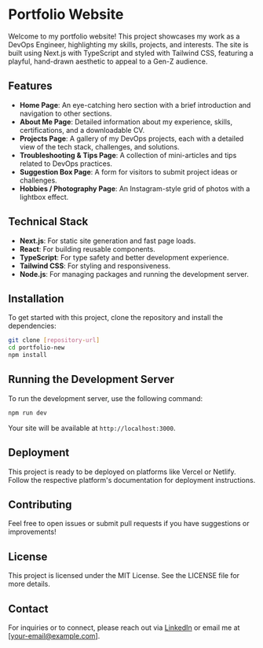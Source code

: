 # Portfolio Website

Welcome to my portfolio website! This project showcases my work as a DevOps Engineer, highlighting my skills, projects, and interests. The site is built using Next.js with TypeScript and styled with Tailwind CSS, featuring a playful, hand-drawn aesthetic to appeal to a Gen-Z audience.

## Features

- **Home Page**: An eye-catching hero section with a brief introduction and navigation to other sections.
- **About Me Page**: Detailed information about my experience, skills, certifications, and a downloadable CV.
- **Projects Page**: A gallery of my DevOps projects, each with a detailed view of the tech stack, challenges, and solutions.
- **Troubleshooting & Tips Page**: A collection of mini-articles and tips related to DevOps practices.
- **Suggestion Box Page**: A form for visitors to submit project ideas or challenges.
- **Hobbies / Photography Page**: An Instagram-style grid of photos with a lightbox effect.

## Technical Stack

- **Next.js**: For static site generation and fast page loads.
- **React**: For building reusable components.
- **TypeScript**: For type safety and better development experience.
- **Tailwind CSS**: For styling and responsiveness.
- **Node.js**: For managing packages and running the development server.

## Installation

To get started with this project, clone the repository and install the dependencies:

```bash
git clone [repository-url]
cd portfolio-new
npm install
```

## Running the Development Server

To run the development server, use the following command:

```bash
npm run dev
```

Your site will be available at `http://localhost:3000`.

## Deployment

This project is ready to be deployed on platforms like Vercel or Netlify. Follow the respective platform's documentation for deployment instructions.

## Contributing

Feel free to open issues or submit pull requests if you have suggestions or improvements!

## License

This project is licensed under the MIT License. See the LICENSE file for more details.

## Contact

For inquiries or to connect, please reach out via [LinkedIn](your-linkedin-url) or email me at [your-email@example.com].